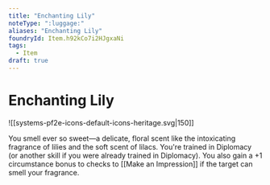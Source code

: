 ```yaml
---
title: "Enchanting Lily"
noteType: ":luggage:"
aliases: "Enchanting Lily"
foundryId: Item.h92kCo7i2HJgxaNi
tags:
  - Item
draft: true
---
```


# Enchanting Lily
![[systems-pf2e-icons-default-icons-heritage.svg|150]]

You smell ever so sweet—a delicate, floral scent like the intoxicating fragrance of lilies and the soft scent of lilacs. You're trained in Diplomacy (or another skill if you were already trained in Diplomacy). You also gain a +1 circumstance bonus to checks to [[Make an Impression]] if the target can smell your fragrance.
